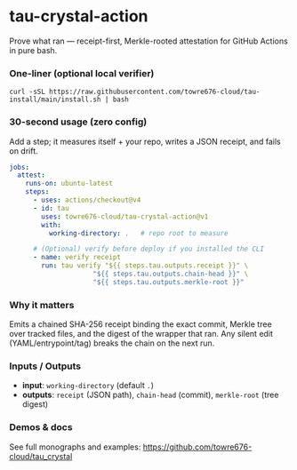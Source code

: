 # tau-crystal-action

Prove what ran — receipt-first, Merkle-rooted attestation for GitHub Actions in pure bash.

### One-liner (optional local verifier)
`curl -sSL https://raw.githubusercontent.com/towre676-cloud/tau-install/main/install.sh | bash`

### 30-second usage (zero config)
Add a step; it measures itself + your repo, writes a JSON receipt, and fails on drift.

```yaml
jobs:
  attest:
    runs-on: ubuntu-latest
    steps:
      - uses: actions/checkout@v4
      - id: tau
        uses: towre676-cloud/tau-crystal-action@v1
        with:
          working-directory: .   # repo root to measure

      # (Optional) verify before deploy if you installed the CLI
      - name: verify receipt
        run: tau verify "${{ steps.tau.outputs.receipt }}" \
                     "${{ steps.tau.outputs.chain-head }}" \
                     "${{ steps.tau.outputs.merkle-root }}"
```

### Why it matters
Emits a chained SHA-256 receipt binding the exact commit, Merkle tree over tracked files, and the digest of the wrapper that ran. Any silent edit (YAML/entrypoint/tag) breaks the chain on the next run.

### Inputs / Outputs
- **input**: `working-directory` (default `.`)
- **outputs**: `receipt` (JSON path), `chain-head` (commit), `merkle-root` (tree digest)

### Demos & docs
See full monographs and examples: https://github.com/towre676-cloud/tau_crystal
